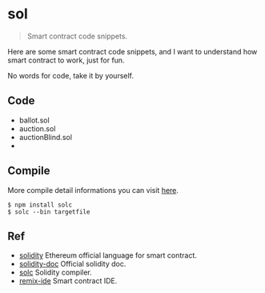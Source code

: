 # sol

> Smart contract code snippets.

Here are some smart contract code snippets, and I want to understand how smart contract to work, just for fun.

No words for code, take it by yourself.


## Code

- ballot.sol
- auction.sol
- auctionBlind.sol
-



## Compile

More compile detail informations you can visit [here](https://solidity.readthedocs.io/en/v0.4.25/using-the-compiler.html).

```Shell
$ npm install solc
$ solc --bin targetfile

```


## Ref

- [solidity](https://github.com/ethereum/solidity) Ethereum official language for smart contract.
- [solidity-doc](https://solidity.readthedocs.io/en/v0.4.24/index.html) Official solidity doc.
- [solc](https://github.com/ethereum/solc-js) Solidity compiler.
- [remix-ide](https://github.com/ethereum/remix-ide) Smart contract IDE.
